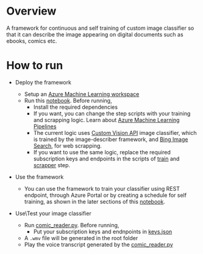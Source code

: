 # Overview
A framework for continuous and self training of custom image classifier so that it can describe the image appearing on digital documents such as ebooks, comics etc.

# How to run
- Deploy the framework
  - Setup an [Azure Machine Learning workspace](https://docs.microsoft.com/en-us/azure/machine-learning/service/how-to-manage-workspace)
  - Run this [notebook](image_describer_training_pipeline.ipynb). Before running,
      - Install the required dependencies
      - If you want, you can change the step scripts with your training and scrapping logic. Learn about [Azure Machine Learning Pipelines](https://github.com/Azure/MachineLearningNotebooks/tree/master/how-to-use-azureml/machine-learning-pipelines)
      - The current logic uses [Custom Vision API](https://azure.microsoft.com/en-us/services/cognitive-services/custom-vision-service/) image classifier, which is trained by the image-describer framework, and [Bing Image Search](https://azure.microsoft.com/en-us/services/cognitive-services/bing-image-search-api/), for web scrapping.
      - If you want to use the same logic, replace the required subscription keys and endpoints in the scripts of [train](./train_step) and [scrapper](./image_scrapper_step) step.
      
 - Use the framework
    - You can use the framework to train your classifier using REST endpoint, through Azure Portal or by creating a schedule for self training, as shown in the later sections of this [notebook](image_describer_training_pipeline.ipynb).
    
 - Use\Test your image classifier 
    - Run [comic_reader.py](comic_reader.py). Before running,
      - Put your subscription keys and endnpoints in [keys.json](keys.json)
    - A `.wmv` file will be generated in the root folder
    - Play the voice transcript generated by the [comic_reader.py](comic_reader.py)
